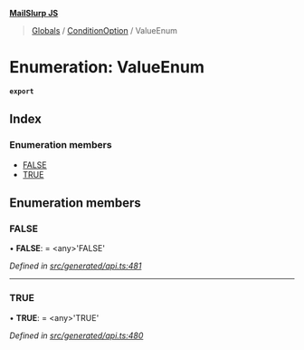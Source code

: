 **[MailSlurp JS](../README.md)**

> [Globals](../README.md) / [ConditionOption](../modules/conditionoption.md) / ValueEnum

# Enumeration: ValueEnum

**`export`** 

## Index

### Enumeration members

* [FALSE](conditionoption.valueenum.md#false)
* [TRUE](conditionoption.valueenum.md#true)

## Enumeration members

### FALSE

•  **FALSE**:  = \<any>'FALSE'

*Defined in [src/generated/api.ts:481](https://github.com/mailslurp/mailslurp-client/blob/eace919/src/generated/api.ts#L481)*

___

### TRUE

•  **TRUE**:  = \<any>'TRUE'

*Defined in [src/generated/api.ts:480](https://github.com/mailslurp/mailslurp-client/blob/eace919/src/generated/api.ts#L480)*
